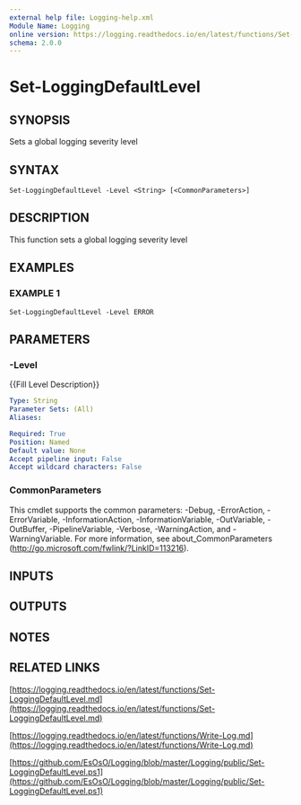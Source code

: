 ```yaml
---
external help file: Logging-help.xml
Module Name: Logging
online version: https://logging.readthedocs.io/en/latest/functions/Set-LoggingDefaultLevel.md
schema: 2.0.0
---
```


# Set-LoggingDefaultLevel

## SYNOPSIS
Sets a global logging severity level

## SYNTAX

```
Set-LoggingDefaultLevel -Level <String> [<CommonParameters>]
```

## DESCRIPTION
This function sets a global logging severity level

## EXAMPLES

### EXAMPLE 1
```
Set-LoggingDefaultLevel -Level ERROR
```

## PARAMETERS

### -Level
{{Fill Level Description}}

```yaml
Type: String
Parameter Sets: (All)
Aliases:

Required: True
Position: Named
Default value: None
Accept pipeline input: False
Accept wildcard characters: False
```

### CommonParameters
This cmdlet supports the common parameters: -Debug, -ErrorAction, -ErrorVariable, -InformationAction, -InformationVariable, -OutVariable, -OutBuffer, -PipelineVariable, -Verbose, -WarningAction, and -WarningVariable.
For more information, see about_CommonParameters (http://go.microsoft.com/fwlink/?LinkID=113216).

## INPUTS

## OUTPUTS

## NOTES

## RELATED LINKS

[https://logging.readthedocs.io/en/latest/functions/Set-LoggingDefaultLevel.md](https://logging.readthedocs.io/en/latest/functions/Set-LoggingDefaultLevel.md)

[https://logging.readthedocs.io/en/latest/functions/Write-Log.md](https://logging.readthedocs.io/en/latest/functions/Write-Log.md)

[https://github.com/EsOsO/Logging/blob/master/Logging/public/Set-LoggingDefaultLevel.ps1](https://github.com/EsOsO/Logging/blob/master/Logging/public/Set-LoggingDefaultLevel.ps1)

